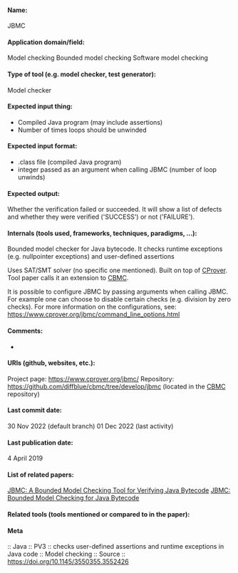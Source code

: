 #### Name:
JBMC

#### Application domain/field:
Model checking
Bounded model checking
Software model checking

#### Type of tool (e.g. model checker, test generator):
Model checker

#### Expected input thing:
- Compiled Java program (may include assertions)
- Number of times loops should be unwinded

#### Expected input format:
- .class file (compiled Java program)
- integer passed as an argument when calling JBMC (number of loop unwinds)

#### Expected output:
Whether the verification failed or succeeded. It will show a list of defects and whether they were verified ('SUCCESS') or not ('FAILURE').

#### Internals (tools used, frameworks, techniques, paradigms, ...):
Bounded model checker for Java bytecode.
It checks runtime exceptions (e.g. nullpointer exceptions) and user-defined assertions

Uses SAT/SMT solver (no specific one mentioned).
Built on top of [CProver](../Frameworks/CProver.md).
Tool paper calls it an extension to [CBMC](CBMC.md).

It is possible to configure JBMC by passing arguments when calling JBMC. For example one can choose to disable certain checks (e.g. division by zero checks). For more information on the configurations, see: https://www.cprover.org/jbmc/command_line_options.html

#### Comments:
-

#### URIs (github, websites, etc.):
Project page: https://www.cprover.org/jbmc/
Repository: https://github.com/diffblue/cbmc/tree/develop/jbmc (located in the [CBMC](CBMC.md) repository)

#### Last commit date:
30 Nov 2022 (default branch)
01 Dec 2022 (last activity)

#### Last publication date:
4 April 2019

#### List of related papers:
[JBMC: A Bounded Model Checking Tool for Verifying Java Bytecode](https://doi.org/10.1007/978-3-319-96145-3_10)
[JBMC: Bounded Model Checking for Java Bytecode](https://doi.org/10.1007/978-3-030-17502-3_17)

#### Related tools (tools mentioned or compared to in the paper):

#### Meta
:: Java
:: PV3           :: checks user-defined assertions and runtime exceptions in Java code
:: Model checking
:: Source :: https://doi.org/10.1145/3550355.3552426
